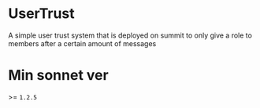 # UserTrust
A simple user trust system that is deployed on summit to only give a role to members after a certain amount of messages
# Min sonnet ver
\>= `1.2.5`
